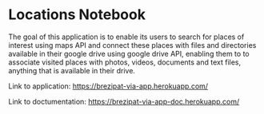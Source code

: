# Locations Notebook
The goal of this application is to enable its users to search for places of interest using maps API and connect these places with files and directories available in their google drive using google drive API, enabling them to to associate visited places with photos, videos, documents and text files, anything that is available in their drive.


Link to application: https://brezipat-via-app.herokuapp.com/

Link to doctumentation: https://brezipat-via-app-doc.herokuapp.com/
